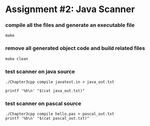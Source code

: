 # Assignment #2: Java Scanner

### compile all the files and generate an executable file
    make


### remove all generated object code and build related files

    make clean


### test scanner on java source

    ./Chapter3cpp compile javatest.in > java_out.txt

    printf '%b\n' "$(cat java_out.txt)"


### test scanner on pascal source
    
    ./Chapter3cpp compile hello.pas > pascal_out.txt
    printf '%b\n' "$(cat pascal_out.txt)"

